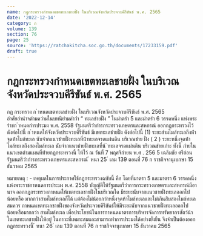 ```yaml
---
name: กฎกระทรวงกำหนดเขตทะเลชายฝั่ง ในบริเวณจังหวัดประจวบคีรีขันธ์ พ.ศ. 2565
date: '2022-12-14'
category: ก
volume: 139
section: 76
page: 25
source: 'https://ratchakitcha.soc.go.th/documents/17233159.pdf'
draft: true
---
```


# กฎกระทรวงกำหนดเขตทะเลชายฝั่ง ในบริเวณจังหวัดประจวบคีรีขันธ์ พ.ศ. 2565

กฎ กระทรวง ก ําหนดเขตทะเลชํายฝั่ง ในบริเวณจังหวัดประจวบคีรีขันธ์ พ.ศ. 2565 อําศัยอํานําจตํามควํามในบทนิยํามคําว่ํา “ ทะเลชํายฝั่ง ” ในมําตรํา 5 และมําตรํา 6 วรรคหนึ่ง แห่งพระรําชก ําหนดกํารประมง พ.ศ. 2558 รัฐมนตรีว่ํากํารกระทรวงเกษตรและสหกรณ์ ออกกฎกระทรวงไว้ ดังต่อไปนี้ ก ําหนดให้จังหวัดประจวบคีรีขันธ์ มีเขตทะเลชํายฝั่ง ดังต่อไปนี้ (1) ระยะสํามไมล์ทะเลถึงห้ําจุดห้ําไมล์ทะเล นับจํากแนวชํายฝั่งทะเลที่น้ําทะเลจรดแผ่นดิน บริเวณชําย ฝั่ง ( 2 ) ระยะหนึ่งจุดห้ําไมล์ทะเลถึงสองไมล์ทะเล นับจํากแนวชํายฝั่งทะเลที่น้ ําทะเลจรดแผ่นดิน บริเวณชํายเกําะ ทั้งนี้ ภํายในแนวเขตตํามแผนที่ท้ํายกฎกระทรวงนี้ ให้ไว้ ณ วันที่ 7 พฤศจิกํายน พ.ศ . 256 5 เฉลิมชัย ศรีอ่อน รัฐมนตรีว่ํากํารกระทรวงเกษตรและสหกรณ์ ้ หนา 25 ่ เลม 139 ตอนที่ 76 ก ราชกิจจานุเบกษา 15 ธันวาคม 2565







หมายเหตุ : - เหตุผลในการประกาศใช้กฎกระทรวงฉบับนี้ คือ โดยที่มาตรา 5 และมาตรา 6 วรรคหนึ่ง แห่งพระราชกาหนดการประมง พ.ศ. 2558 บัญญัติให้รัฐมนตรีว่าการกระทรวงเกษตรและสหกรณ์มีอานาจ ออกกฎกระทรวงกาหนดให้เขตทะเลชายฝั่งในบริเวณใด มีระยะนับจากแนวชายฝั่งทะเลออกไปน้อยหรือ มากกว่าสามไมล์ทะเลก็ได้ แต่ต้องไม่น้อยกว่าหนึ่งจุดห้าไมล์ทะเลและไม่เกินสิบสองไมล์ทะเล สมควร กาหนดเขตทะเลชายฝั่งของจังหวัดประจวบคีรีขันธ์ให้มีระยะนับจากแนวชายฝั่งทะเลออกไปน้อยหรือมากกว่า สามไมล์ทะเล เพื่อประโยชน์ในการกาหนดมาตรการบริหารจัดการทรัพยากรสัตว์น้าในเขตทะเลชายฝั่งให้อยู่ ในภาวะที่เหมาะสมและสามารถทำการประมงได้อย่างยั่งยืน จึงจำเป็นต้องออก กฎกระทรวงนี้ ้ หนา 26 ่ เลม 139 ตอนที่ 76 ก ราชกิจจานุเบกษา 15 ธันวาคม 2565
